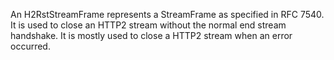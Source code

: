 An H2RstStreamFrame represents a StreamFrame as specified in RFC 7540. It is used to close an HTTP2 stream without the normal end stream handshake. It is mostly used to close a HTTP2 stream when an error occurred.